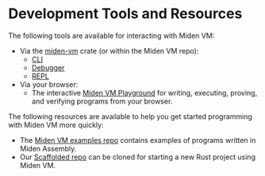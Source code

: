 # Development Tools and Resources

The following tools are available for interacting with Miden VM:

* Via the [miden-vm](https://crates.io/crates/miden-vm) crate (or within the Miden VM repo):
    * [CLI](../intro/usage.md#cli-interface)
    * [Debugger](./debugger.md)
    * [REPL](./repl.md)
* Via your browser:
    * The interactive [Miden VM Playground](https://0xMiden.github.io/examples/) for writing, executing, proving, and verifying programs from your browser.

The following resources are available to help you get started programming with Miden VM more quickly:

* The [Miden VM examples repo](https://github.com/0xMiden/examples) contains examples of programs written in Miden Assembly.
* Our [Scaffolded repo](https://github.com/0xPolygonMiden/zkhack-scaffold) can be cloned for starting a new Rust project using Miden VM.
